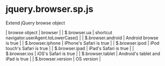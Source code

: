 jquery.browser.sp.js
===================

Extend jQuery browse object

| browse object | browser |
| $.browser.ua | shortcut navigator.userAgent.toLowerCase() |
| $.browser.android | Android browse is true |
| $.browser.iphone | iPhone's Safari is true |
| $.browser.ipod | iPod touch's Safari is true |
| $.browser.ipad | iPad's Safari is true |
| $.browser.ios | iOS's Safari is true |
| $.browser.tablet | Android's tablet and iPad is true |
| $.browser.version | OS version |